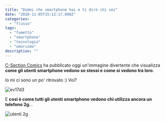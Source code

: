 ```yaml
---
title: "Dimmi che smartphone hai e ti dirò chi sei"
date: "2010-11-05T15:12:17.000Z"
categories:
  - "flusso"
tags:
  - "fumetto"
  - "smartphone"
  - "tecnologia"
  - "umorismo"
description: ""
---
```


[C-Section Comics](http://www.csectioncomics.com/) ha pubblicato oggi un'immagine divertente che visualizza **come gli utenti smartphone vedono se stessi e come si vedono tra loro**.

Io mi ci sono un po' ritrovato :) Voi?

![](https://enricodeleo.s3.eu-south-1.amazonaws.com/uploads/2010/11/ev17d3-723x1024.jpg "ev17d3")

E **così è come tutti gli utenti smartphone vedono chi utilizza ancora un telefono 2g**...

![](https://enricodeleo.s3.eu-south-1.amazonaws.com/images/28cljxe.jpg "utenti 2g")
